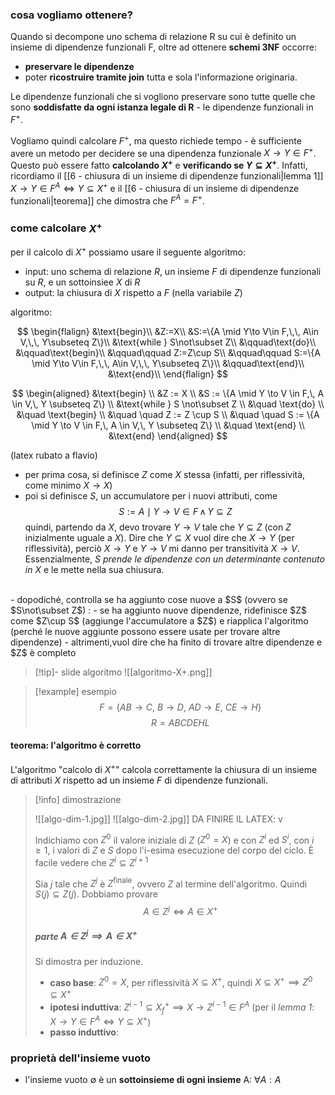 ### cosa vogliamo ottenere?
Quando si decompone uno schema di relazione R su cui è definito un insieme di dipendenze funzionali F, oltre ad ottenere **schemi 3NF** occorre:
- **preservare le dipendenze**
- poter **ricostruire tramite join** tutta e sola l'informazione originaria.

Le dipendenze funzionali che si vogliono preservare sono tutte quelle che sono **soddisfatte da ogni istanza legale di R** - le dipendenze funzionali in $F^+$.

Vogliamo quindi calcolare $F^+$, ma questo richiede tempo - è sufficiente avere un metodo per decidere se una dipendenza funzionale $X\to Y\in F^+$. Questo può essere fatto **calcolando $X^+$** e **verificando se $Y\subseteq X^+$**.
Infatti, ricordiamo il [[6 - chiusura di un insieme di dipendenze funzionali|lemma 1]] $X\to Y\in F^A\iff Y\subseteq X^+$ e il  [[6 - chiusura di un insieme di dipendenze funzionali|teorema]] che dimostra che $F^A=F^+$.
### come calcolare $X^+$
per il calcolo di $X^+$ possiamo usare il seguente algoritmo:

- input: uno schema di relazione $R$, un insieme $F$ di dipendenze funzionali su $R$, e un sottoinsiee $X$ di $R$
- output: la chiusura di $X$ rispetto a $F$ (nella variabile $Z$)

algoritmo:

$$
\begin{flalign}
&\text{begin}\\
&Z:=X\\
&S:=\{A \mid Y\to V\in F,\,\, A\in V,\,\, Y\subseteq Z\}\\
&\text{while } S\not\subset Z\\
&\qquad\text{do}\\
&\qquad\text{begin}\\
&\qquad\qquad Z:=Z\cup S\\
&\qquad\qquad S:=\{A \mid Y\to V\in F,\,\, A\in V,\,\, Y\subseteq Z\}\\
&\qquad\text{end}\\
&\text{end}\\
\end{flalign}
$$


$$
\begin{aligned}
&\text{begin} \\
&Z := X \\
&S := \{A \mid Y \to V \in F,\, A \in V,\, Y \subseteq Z\} \\
&\text{while } S \not\subset Z \\
&\quad \text{do} \\
&\quad \text{begin} \\
&\quad \quad Z := Z \cup S \\
&\quad \quad S := \{A \mid Y \to V \in F,\, A \in V,\, Y \subseteq Z\} \\
&\quad \text{end} \\
&\text{end}
\end{aligned}
$$




(latex rubato a flavio)

- per prima cosa, si definisce $Z$ come $X$ stessa (infatti, per riflessività, come minimo $X\to X$) 
- poi si definisce $S$, un accumulatore per i nuovi attributi, come 
  $$S:={A \mid Y\to V \in F \, \land \, Y \subseteq Z}$$
  quindi, partendo da $X$, devo trovare $Y\to V$ tale che $Y \subseteq Z$ (con $Z$ inizialmente uguale a $X$). Dire che $Y\subseteq X$ vuol dire che $X\to Y$ (per riflessività), perciò $X\to Y$ e $Y\to V$ mi danno per transitività $X\to V$.
  Essenzialmente, $S$ *prende le dipendenze con un determinante contenuto in $X$* e le mette nella sua chiusura.
<br>
- dopodiché, controlla se ha aggiunto cose nuove a $S$ (ovvero se $S\not\subset Z$) :
	- se ha aggiunto nuove dipendenze, ridefinisce $Z$ come $Z\cup S$ (aggiunge l'accumulatore a $Z$) e riapplica l'algoritmo (perché le nuove aggiunte possono essere usate per trovare altre dipendenze)
	- altrimenti,vuol dire che ha finito di trovare altre dipendenze e $Z$ è completo


>[!tip]- slide algoritmo
>![[algoritmo-X+.png]]


>[!example] esempio 
>$$F=\{AB\to C,\: B\to D,\: AD\to E,\: CE\to H\}$$
> $$R=ABCDEHL$$

#### teorema: l'algoritmo è corretto
L'algoritmo "calcolo di $X^+$" calcola correttamente la chiusura di un insieme di attributi $X$ rispetto ad un insieme $F$ di dipendenze funzionali.

>[!info] dimostrazione
>
>![[algo-dim-1.jpg]]
>![[algo-dim-2.jpg]]
>DA FINIRE IL LATEX: v
>
>Indichiamo con $Z^0$ il valore iniziale di $Z$ ($Z^0=X$) e con $Z^i$ ed $S^i$, con $i\geq1$, i valori di $Z$ e $S$ dopo l'i-esima esecuzione del corpo del ciclo.
>È facile vedere che $Z^i \subseteq Z^{i+1}$
>
>Sia $j$ tale che $Z^j$ è $Z^\text{finale}$, ovvero $Z$ al termine dell'algoritmo. Quindi $S(j)\subseteq Z(j)$. 
>Dobbiamo provare
>$$A\in Z^j \iff A\in X^+$$
>
>##### parte $A\in Z^j \implies A\in X^+$
>Si dimostra per induzione.
>
>- **caso base**: $Z^0=X$, per riflessività $X\subseteq X^+$, quindi $X\subseteq X^+ \implies Z^0\subseteq X^+$
>- **ipotesi induttiva**: $Z^{i-1}\subseteq X^+_{f}\implies X\to Z^{i-1}\in F^A$ (per il *lemma 1*: $X\to Y\in F^A\iff Y\subseteq X^+$)
>- **passo induttivo**: 


### proprietà dell'insieme vuoto
- l'insieme vuoto $\emptyset$ è un **sottoinsieme di ogni insieme** A: $\forall A:A$